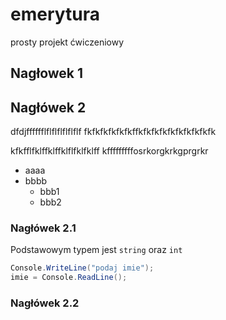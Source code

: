 # emerytura
prosty projekt ćwiczeniowy

## Nagłowek 1

## Nagłówek 2

dfdjfffffflflflflflflflf
fkfkfkfkfkfkffkfkfkfkfkfkfkfkfkfk

kfkfflfklffklffklflfklfklff
kfffffffffosrkorgkrkgprgrkr

* aaaa
* bbbb
  * bbb1
  * bbb2
### Nagłówek 2.1

Podstawowym typem jest `string` oraz `int`

```csharp
Console.WriteLine("podaj imie");
imie = Console.ReadLine();
```

### Nagłówek 2.2
